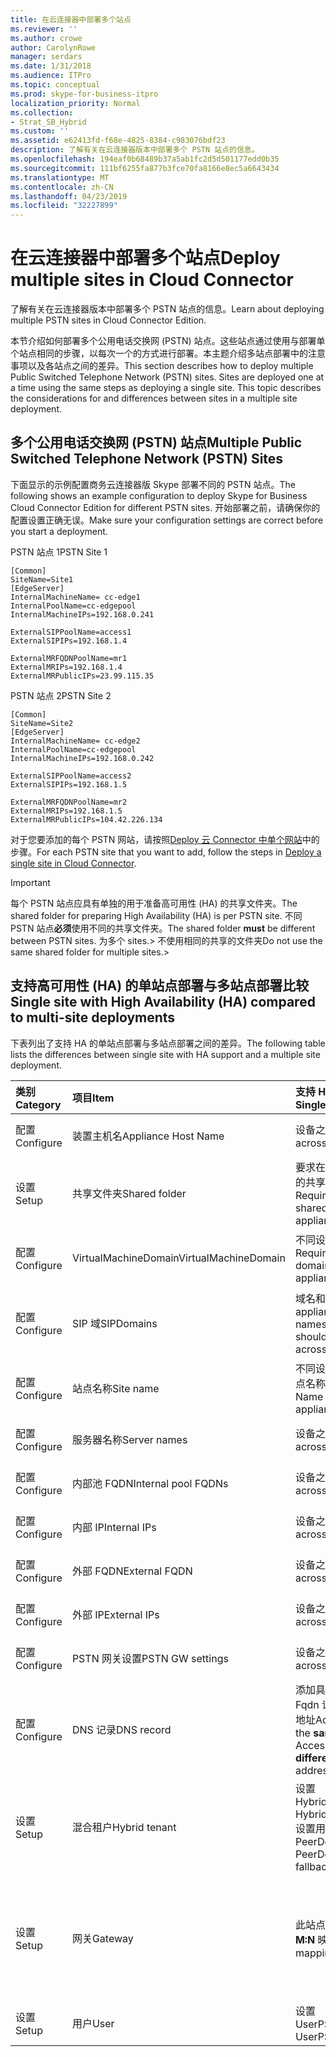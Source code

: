 ```yaml
---
title: 在云连接器中部署多个站点
ms.reviewer: ''
ms.author: crowe
author: CarolynRowe
manager: serdars
ms.date: 1/31/2018
ms.audience: ITPro
ms.topic: conceptual
ms.prod: skype-for-business-itpro
localization_priority: Normal
ms.collection:
- Strat_SB_Hybrid
ms.custom: ''
ms.assetid: e62413fd-f68e-4825-8384-c983076bdf23
description: 了解有关在云连接器版本中部署多个 PSTN 站点的信息。
ms.openlocfilehash: 194eaf0b68489b37a5ab1fc2d5d501177edd0b35
ms.sourcegitcommit: 111bf6255fa877b3fce70fa8166e8ec5a6643434
ms.translationtype: MT
ms.contentlocale: zh-CN
ms.lasthandoff: 04/23/2019
ms.locfileid: "32227899"
---
```

# <a name="deploy-multiple-sites-in-cloud-connector"></a><span data-ttu-id="66e50-103">在云连接器中部署多个站点</span><span class="sxs-lookup"><span data-stu-id="66e50-103">Deploy multiple sites in Cloud Connector</span></span>
 
<span data-ttu-id="66e50-104">了解有关在云连接器版本中部署多个 PSTN 站点的信息。</span><span class="sxs-lookup"><span data-stu-id="66e50-104">Learn about deploying multiple PSTN sites in Cloud Connector Edition.</span></span>
  
<span data-ttu-id="66e50-p101">本节介绍如何部署多个公用电话交换网 (PSTN) 站点。这些站点通过使用与部署单个站点相同的步骤，以每次一个的方式进行部署。本主题介绍多站点部署中的注意事项以及各站点之间的差异。</span><span class="sxs-lookup"><span data-stu-id="66e50-p101">This section describes how to deploy multiple Public Switched Telephone Network (PSTN) sites. Sites are deployed one at a time using the same steps as deploying a single site. This topic describes the considerations for and differences between sites in a multiple site deployment.</span></span> 
  
## <a name="multiple-public-switched-telephone-network-pstn-sites"></a><span data-ttu-id="66e50-108">多个公用电话交换网 (PSTN) 站点</span><span class="sxs-lookup"><span data-stu-id="66e50-108">Multiple Public Switched Telephone Network (PSTN) Sites</span></span>

<span data-ttu-id="66e50-109">下面显示的示例配置商务云连接器版 Skype 部署不同的 PSTN 站点。</span><span class="sxs-lookup"><span data-stu-id="66e50-109">The following shows an example configuration to deploy Skype for Business Cloud Connector Edition for different PSTN sites.</span></span> <span data-ttu-id="66e50-110">开始部署之前，请确保你的配置设置正确无误。</span><span class="sxs-lookup"><span data-stu-id="66e50-110">Make sure your configuration settings are correct before you start a deployment.</span></span>
  
<span data-ttu-id="66e50-111">PSTN 站点 1</span><span class="sxs-lookup"><span data-stu-id="66e50-111">PSTN Site 1</span></span>
  
```
[Common]
SiteName=Site1
[EdgeServer]
InternalMachineName= cc-edge1
InternalPoolName=cc-edgepool
InternalMachineIPs=192.168.0.241

ExternalSIPPoolName=access1
ExternalSIPIPs=192.168.1.4

ExternalMRFQDNPoolName=mr1
ExternalMRIPs=192.168.1.4
ExternalMRPublicIPs=23.99.115.35
```

<span data-ttu-id="66e50-112">PSTN 站点 2</span><span class="sxs-lookup"><span data-stu-id="66e50-112">PSTN Site 2</span></span>
  
```
[Common]
SiteName=Site2
[EdgeServer]
InternalMachineName= cc-edge2
InternalPoolName=cc-edgepool
InternalMachineIPs=192.168.0.242

ExternalSIPPoolName=access2
ExternalSIPIPs=192.168.1.5

ExternalMRFQDNPoolName=mr2
ExternalMRIPs=192.168.1.5
ExternalMRPublicIPs=104.42.226.134
```

<span data-ttu-id="66e50-113">对于您要添加的每个 PSTN 网站，请按照[Deploy 云 Connector 中单个网站](deploy-a-single-site-in-cloud-connector.md)中的步骤。</span><span class="sxs-lookup"><span data-stu-id="66e50-113">For each PSTN site that you want to add, follow the steps in [Deploy a single site in Cloud Connector](deploy-a-single-site-in-cloud-connector.md).</span></span>
  
> [!IMPORTANT]
> <span data-ttu-id="66e50-114">每个 PSTN 站点应具有单独的用于准备高可用性 (HA) 的共享文件夹。</span><span class="sxs-lookup"><span data-stu-id="66e50-114">The shared folder for preparing High Availability (HA) is per PSTN site.</span></span> <span data-ttu-id="66e50-115">不同 PSTN 站点**必须**使用不同的共享文件夹。</span><span class="sxs-lookup"><span data-stu-id="66e50-115">The shared folder **must** be different between PSTN sites.</span></span> <span data-ttu-id="66e50-116">为多个 sites.> 不使用相同的共享的文件夹</span><span class="sxs-lookup"><span data-stu-id="66e50-116">Do not use the same shared folder for multiple sites.></span></span> 
  
## <a name="single-site-with-high-availability-ha-compared-to-multi-site-deployments"></a><span data-ttu-id="66e50-117">支持高可用性 (HA) 的单站点部署与多站点部署比较</span><span class="sxs-lookup"><span data-stu-id="66e50-117">Single site with High Availability (HA) compared to multi-site deployments</span></span>
<span data-ttu-id="66e50-118"><a name="BKMK_SingleSitecomparedtomulti-site"> </a></span><span class="sxs-lookup"><span data-stu-id="66e50-118"></span></span>

<span data-ttu-id="66e50-119">下表列出了支持 HA 的单站点部署与多站点部署之间的差异。</span><span class="sxs-lookup"><span data-stu-id="66e50-119">The following table lists the differences between single site with HA support and a multiple site deployment.</span></span>
  
|<span data-ttu-id="66e50-120">**类别**</span><span class="sxs-lookup"><span data-stu-id="66e50-120">**Category**</span></span>|<span data-ttu-id="66e50-121">**项目**</span><span class="sxs-lookup"><span data-stu-id="66e50-121">**Item**</span></span>|<span data-ttu-id="66e50-122">**支持 HA 的单站点**</span><span class="sxs-lookup"><span data-stu-id="66e50-122">**Single-Site with HA**</span></span>|<span data-ttu-id="66e50-123">**多站点**</span><span class="sxs-lookup"><span data-stu-id="66e50-123">**Multi-Site**</span></span>|
|:-----|:-----|:-----|:-----|
|<span data-ttu-id="66e50-124">配置</span><span class="sxs-lookup"><span data-stu-id="66e50-124">Configure</span></span>  <br/> |<span data-ttu-id="66e50-125">装置主机名</span><span class="sxs-lookup"><span data-stu-id="66e50-125">Appliance Host Name</span></span> <br/> |<span data-ttu-id="66e50-126">设备之间**不同**</span><span class="sxs-lookup"><span data-stu-id="66e50-126">**Different** across appliances</span></span> <br/> |<span data-ttu-id="66e50-127">PSTN 站点之间**不同**</span><span class="sxs-lookup"><span data-stu-id="66e50-127">**Different** across PSTN sites</span></span> <br/> |
|<span data-ttu-id="66e50-128">设置</span><span class="sxs-lookup"><span data-stu-id="66e50-128">Setup</span></span>  <br/> |<span data-ttu-id="66e50-129">共享文件夹</span><span class="sxs-lookup"><span data-stu-id="66e50-129">Shared folder</span></span>  <br/> |<span data-ttu-id="66e50-130">要求在设备之间的**相同**的共享的文件夹</span><span class="sxs-lookup"><span data-stu-id="66e50-130">Requires the **same** shared folder across appliances</span></span> <br/> |<span data-ttu-id="66e50-131">不同设备需要**不同**的共享文件夹</span><span class="sxs-lookup"><span data-stu-id="66e50-131">Requires a **different** shared folder across appliances</span></span> <br/> |
|<span data-ttu-id="66e50-132">配置</span><span class="sxs-lookup"><span data-stu-id="66e50-132">Configure</span></span>  <br/> |<span data-ttu-id="66e50-133">VirtualMachineDomain</span><span class="sxs-lookup"><span data-stu-id="66e50-133">VirtualMachineDomain</span></span>  <br/> |<span data-ttu-id="66e50-134">不同设备需要**相同**的域</span><span class="sxs-lookup"><span data-stu-id="66e50-134">Requires the **same** domain across appliances</span></span> <br/> |<span data-ttu-id="66e50-135">不同 PSTN 站点需要**相同**的域</span><span class="sxs-lookup"><span data-stu-id="66e50-135">Requires the **same** domain across PSTN sites</span></span> <br/> |
|<span data-ttu-id="66e50-136">配置</span><span class="sxs-lookup"><span data-stu-id="66e50-136">Configure</span></span>  <br/> |<span data-ttu-id="66e50-137">SIP 域</span><span class="sxs-lookup"><span data-stu-id="66e50-137">SIPDomains</span></span>  <br/> |<span data-ttu-id="66e50-138">域名和顺序应**相同**跨 appliance</span><span class="sxs-lookup"><span data-stu-id="66e50-138">Domain names and order should be the **same** across appliances</span></span> <br/> |<span data-ttu-id="66e50-139">域名和顺序应**相同**跨 PSTN 网站</span><span class="sxs-lookup"><span data-stu-id="66e50-139">Domain names and order should be the **same** across PSTN sites</span></span> <br/> |
|<span data-ttu-id="66e50-140">配置</span><span class="sxs-lookup"><span data-stu-id="66e50-140">Configure</span></span>  <br/> |<span data-ttu-id="66e50-141">站点名称</span><span class="sxs-lookup"><span data-stu-id="66e50-141">Site name</span></span>  <br/> |<span data-ttu-id="66e50-142">不同设备具有**相同**的站点名称</span><span class="sxs-lookup"><span data-stu-id="66e50-142">**Same** Site Name across appliances</span></span> <br/> |<span data-ttu-id="66e50-143">不同 PSTN 站点具有**不同**的站点名称</span><span class="sxs-lookup"><span data-stu-id="66e50-143">**Different** Site Name across PSTN sites</span></span> <br/> |
|<span data-ttu-id="66e50-144">配置</span><span class="sxs-lookup"><span data-stu-id="66e50-144">Configure</span></span>  <br/> |<span data-ttu-id="66e50-145">服务器名称</span><span class="sxs-lookup"><span data-stu-id="66e50-145">Server names</span></span>  <br/> |<span data-ttu-id="66e50-146">设备之间**不同**</span><span class="sxs-lookup"><span data-stu-id="66e50-146">**Different** across appliances</span></span> <br/> |<span data-ttu-id="66e50-147">PSTN 站点之间**不同**</span><span class="sxs-lookup"><span data-stu-id="66e50-147">**Different** across PSTN sites</span></span> <br/> |
|<span data-ttu-id="66e50-148">配置</span><span class="sxs-lookup"><span data-stu-id="66e50-148">Configure</span></span>  <br/> |<span data-ttu-id="66e50-149">内部池 FQDN</span><span class="sxs-lookup"><span data-stu-id="66e50-149">Internal pool FQDNs</span></span>  <br/> |<span data-ttu-id="66e50-150">设备之间**相同**</span><span class="sxs-lookup"><span data-stu-id="66e50-150">**Same** across appliances</span></span> <br/> |<span data-ttu-id="66e50-151">PSTN 站点之间**相同**</span><span class="sxs-lookup"><span data-stu-id="66e50-151">**Same** across PSTN sites</span></span> <br/> |
|<span data-ttu-id="66e50-152">配置</span><span class="sxs-lookup"><span data-stu-id="66e50-152">Configure</span></span>  <br/> |<span data-ttu-id="66e50-153">内部 IP</span><span class="sxs-lookup"><span data-stu-id="66e50-153">Internal IPs</span></span>  <br/> |<span data-ttu-id="66e50-154">设备之间**不同**</span><span class="sxs-lookup"><span data-stu-id="66e50-154">**Different** across appliances</span></span> <br/> |<span data-ttu-id="66e50-155">PSTN 站点之间**不同**</span><span class="sxs-lookup"><span data-stu-id="66e50-155">**Different** across PSTN sites</span></span> <br/> |
|<span data-ttu-id="66e50-156">配置</span><span class="sxs-lookup"><span data-stu-id="66e50-156">Configure</span></span>  <br/> |<span data-ttu-id="66e50-157">外部 FQDN</span><span class="sxs-lookup"><span data-stu-id="66e50-157">External FQDN</span></span>  <br/> |<span data-ttu-id="66e50-158">设备之间**相同**</span><span class="sxs-lookup"><span data-stu-id="66e50-158">**Same** across appliances</span></span> <br/> |<span data-ttu-id="66e50-159">PSTN 站点之间**不同**</span><span class="sxs-lookup"><span data-stu-id="66e50-159">**Different** across PSTN sites</span></span> <br/> |
|<span data-ttu-id="66e50-160">配置</span><span class="sxs-lookup"><span data-stu-id="66e50-160">Configure</span></span>  <br/> |<span data-ttu-id="66e50-161">外部 IP</span><span class="sxs-lookup"><span data-stu-id="66e50-161">External IPs</span></span>  <br/> |<span data-ttu-id="66e50-162">设备之间**不同**</span><span class="sxs-lookup"><span data-stu-id="66e50-162">**Different** across appliances</span></span> <br/> |<span data-ttu-id="66e50-163">PSTN 站点之间**不同**</span><span class="sxs-lookup"><span data-stu-id="66e50-163">**Different** across PSTN sites</span></span> <br/> |
|<span data-ttu-id="66e50-164">配置</span><span class="sxs-lookup"><span data-stu-id="66e50-164">Configure</span></span>  <br/> |<span data-ttu-id="66e50-165">PSTN 网关设置</span><span class="sxs-lookup"><span data-stu-id="66e50-165">PSTN GW settings</span></span>  <br/> |<span data-ttu-id="66e50-166">设备之间**相同**</span><span class="sxs-lookup"><span data-stu-id="66e50-166">**Same** across appliances</span></span> <br/> |<span data-ttu-id="66e50-167">PSTN 站点之间**不同**</span><span class="sxs-lookup"><span data-stu-id="66e50-167">**Different** across PSTN sites</span></span> <br/> |
|<span data-ttu-id="66e50-168">配置</span><span class="sxs-lookup"><span data-stu-id="66e50-168">Configure</span></span>  <br/> |<span data-ttu-id="66e50-169">DNS 记录</span><span class="sxs-lookup"><span data-stu-id="66e50-169">DNS record</span></span>  <br/> |<span data-ttu-id="66e50-170">添加具有**相同**外部访问 Fqdn 记录和**不同**的 IP 地址</span><span class="sxs-lookup"><span data-stu-id="66e50-170">Add records with the **same** External Access FQDNs and **different** IP addresses</span></span> <br/> |<span data-ttu-id="66e50-171">添加包含**不同**外部访问 FQDN 和**不同** IP 地址的记录</span><span class="sxs-lookup"><span data-stu-id="66e50-171">Add records with **different** External Access FQDNs and **different** IP addresses</span></span> <br/> |
|<span data-ttu-id="66e50-172">设置</span><span class="sxs-lookup"><span data-stu-id="66e50-172">Setup</span></span>  <br/> |<span data-ttu-id="66e50-173">混合租户</span><span class="sxs-lookup"><span data-stu-id="66e50-173">Hybrid tenant</span></span>  <br/> |<span data-ttu-id="66e50-174">设置 HybridPSTNSite</span><span class="sxs-lookup"><span data-stu-id="66e50-174">Set HybridPSTNSite</span></span>  <br/> <span data-ttu-id="66e50-175">设置用于回退的 PeerDestination</span><span class="sxs-lookup"><span data-stu-id="66e50-175">Set PeerDestination for fallback</span></span>  <br/> |<span data-ttu-id="66e50-176">设置 HybridPSTNSite</span><span class="sxs-lookup"><span data-stu-id="66e50-176">Set HybridPSTNSite</span></span>  <br/> <span data-ttu-id="66e50-177">设置用于回退的 PeerDestination</span><span class="sxs-lookup"><span data-stu-id="66e50-177">Set PeerDestination for fallback</span></span>  <br/> |
|<span data-ttu-id="66e50-178">设置</span><span class="sxs-lookup"><span data-stu-id="66e50-178">Setup</span></span>  <br/> |<span data-ttu-id="66e50-179">网关</span><span class="sxs-lookup"><span data-stu-id="66e50-179">Gateway</span></span>  <br/> |<span data-ttu-id="66e50-180">此站点中采用 MS GW **M:N** 映射</span><span class="sxs-lookup"><span data-stu-id="66e50-180">MS GW **M:N** mapping in this site</span></span> <br/> |<span data-ttu-id="66e50-181">每个 PSTN 站点中的 PSTN 网关应只连接到同一站点中的中介服务器</span><span class="sxs-lookup"><span data-stu-id="66e50-181">PSTN gateway(s) in each PSTN site should only connect to the Mediation Server(s) in the same site</span></span>  <br/> |
|<span data-ttu-id="66e50-182">设置</span><span class="sxs-lookup"><span data-stu-id="66e50-182">Setup</span></span>  <br/> |<span data-ttu-id="66e50-183">用户</span><span class="sxs-lookup"><span data-stu-id="66e50-183">User</span></span>  <br/> |<span data-ttu-id="66e50-184">设置 UserPSTNSettings</span><span class="sxs-lookup"><span data-stu-id="66e50-184">Set UserPSTNSettings</span></span>  <br/> |<span data-ttu-id="66e50-185">设置 UserPSTNSettings</span><span class="sxs-lookup"><span data-stu-id="66e50-185">Set UserPSTNSettings</span></span>  <br/> |
   

